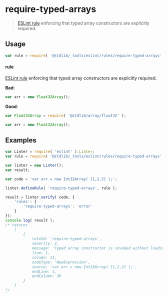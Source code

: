 # require-typed-arrays

> [ESLint rule][eslint-rules] enforcing that typed array constructors are explicitly required.

<section class="intro">

</section>

<!-- /.intro -->

<section class="usage">

## Usage

```javascript
var rule = require( '@stdlib/_tools/eslint/rules/require-typed-arrays' );
```

#### rule

[ESLint rule][eslint-rules] enforcing that typed array constructors are explicitly required.

**Bad**:

<!-- eslint-disable stdlib/require-typed-arrays -->

```javascript
var arr = new Float32Array();
```

**Good**:

``` javascript 
var Float32Array = require( '@stdlib/array/float32' );

var arr = new Float32Array();
```

</section>

<!-- /.usage -->

<section class="examples">

## Examples

```javascript
var Linter = require( 'eslint' ).Linter;
var rule = require( '@stdlib/_tools/eslint/rules/require-typed-arrays' );

var linter = new Linter();
var result;

var code = 'var arr = new Int32Array( [1,2,3] );';

linter.defineRule( 'require-typed-arrays', rule );

result = linter.verify( code, {
    'rules': {
        'require-typed-arrays': 'error'
    }
});
console.log( result );
/* returns
    [
        {
            ruleId: 'require-typed-arrays',
            severity: 2,
            message: 'Typed array constructor is invoked without loading it beforehand via require()',
            line: 1,
            column: 11,
            nodeType: 'NewExpression',
            source: 'var arr = new Int32Array( [1,2,3] );',
            endLine: 1,
            endColumn: 36
        }
    ]
*/
```

</section>

<!-- /.examples -->

<section class="links">

[eslint-rules]: https://eslint.org/docs/developer-guide/working-with-rules

</section>

<!-- /.links -->
